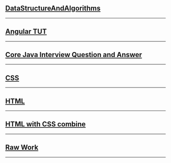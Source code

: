 ## [DataStructureAndAlgorithms](https://github.com/borkarchetan/JOKER/tree/main/Algorithms)

---

## [Angular TUT](https://github.com/borkarchetan/JOKER/tree/main/Angular%20Tut/blog)

---

## [Core Java Interview Question and Answer](https://github.com/borkarchetan/JOKER/tree/main/Core%20Java)

---

## [CSS](https://github.com/borkarchetan/JOKER/tree/main/CSS)

---

## [HTML](https://github.com/borkarchetan/JOKER/tree/main/HTML)

---

## [HTML with CSS combine](https://github.com/borkarchetan/JOKER/tree/main/HTMl-CSS-CombineProject)

---

## [Raw Work ]()

---
